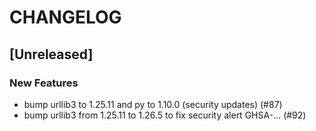# CHANGELOG

## [Unreleased]

### New Features

- bump urllib3 to 1.25.11 and py to 1.10.0 (security updates) (#87)
- bump urllib3 from 1.25.11 to 1.26.5 to fix security alert GHSA-… (#92)


